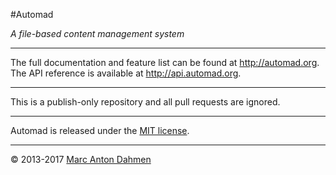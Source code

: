 #Automad

*A file-based content management system*

---

The full documentation and feature list can be found at http://automad.org.   
The API reference is available at http://api.automad.org.   

---

This is a publish-only repository and all pull requests are ignored.

---

Automad is released under the [MIT license](http://automad.org/license).   

---

© 2013-2017 [Marc Anton Dahmen](http://marcdahmen.de)